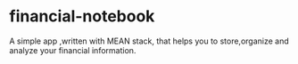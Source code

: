 # financial-notebook
A simple app ,written with MEAN stack, that helps you to store,organize and analyze your financial information.
